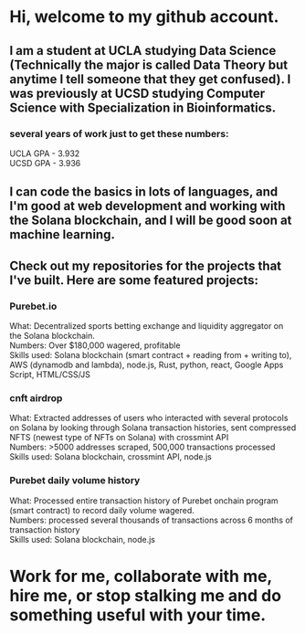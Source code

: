 # Hi, welcome to my github account.

## I am a student at UCLA studying Data Science (Technically the major is called Data Theory but anytime I tell someone that they get confused). I was previously at UCSD studying Computer Science with Specialization in Bioinformatics.

### several years of work just to get these numbers:
UCLA GPA - 3.932
<br>
UCSD GPA - 3.936
<br>

## I can code the basics in lots of languages, and I'm good at web development and working with the Solana blockchain, and I will be good soon at machine learning. 

## Check out my repositories for the projects that I've built. Here are some featured projects: 

### Purebet.io
What: Decentralized sports betting exchange and liquidity aggregator on the Solana blockchain. 
<br>
Numbers: Over $180,000 wagered, profitable
<br>
Skills used: Solana blockchain (smart contract + reading from + writing to), AWS (dynamodb and lambda), node.js, Rust, python, react, Google Apps Script, HTML/CSS/JS

### cnft airdrop
What: Extracted addresses of users who interacted with several protocols on Solana by looking through Solana transaction histories, sent compressed NFTS (newest type of NFTs on Solana) with crossmint API
<br>
Numbers: >5000 addresses scraped, 500,000 transactions processed
<br>
Skills used: Solana blockchain, crossmint API, node.js

### Purebet daily volume history
What: Processed entire transaction history of Purebet onchain program (smart contract) to record daily volume wagered. 
<br>
Numbers: processed several thousands of transactions across 6 months of transaction history
<br>
Skills used: Solana blockchain, node.js

# Work for me, collaborate with me, hire me, or stop stalking me and do something useful with your time.
